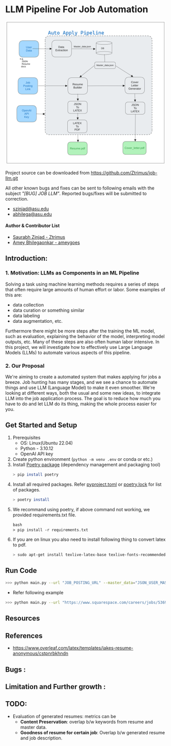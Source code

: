 # LLM Pipeline For Job Automation

![Automatic ML Integration Pipeline](./JobLLM_Auto_Apply_Pipeline.png)

Project source can be downloaded from https://github.com/Ztrimus/job-llm.git

All other known bugs and fixes can be sent to following emails with the subject *"[BUG] JOB LLM"*. Reported bugs/fixes will be submitted to correction.
- szinjad@asu.edu
- abhilega@asu.edu

#### Author & Contributor List
- [Saurabh Zinjad - Ztrimus](https://linkedin.com/in/saurabhzinjad)
- [Amey Bhilegaonkar - ameygoes](https://www.linkedin.com/in/amey-bhilegaonkar/)


## Introduction:

### 1. Motivation: LLMs as Components in an ML Pipeline

Solving a task using machine learning methods requires a series of steps that often require large amounts of human effort or labor. Some examples of this are: 
- data collection
- data curation or something similar
- data labeling
- data augmentation, etc. 

Furthermore there might be more steps after the training the ML model, such as evaluation, explaining the behavior of the model,
interpreting model outputs, etc. Many of these steps are also often human labor intensive. In this project, we will investigate how to effectively use Large Language Models (LLMs) to automate various aspects of this pipeline.

### 2. Our Proposal
We're aiming to create a automated system that makes applying for jobs a breeze. Job hunting has many stages, and we see a chance to automate things and use LLM (Language Model) to make it even smoother. We're looking at different ways, both the usual and some new ideas, to integrate LLM into the job application process. The goal is to reduce how much you have to do and let LLM do its thing, making the whole process easier for you.

## Get Started and Setup
1. Prerequisites
    - OS: Linux(Ubuntu 22.04)
    - Python - 3.10.12
    - OpenAI API key
2. Create python environment (`python -m venv .env` or conda or etc.)
3. Install [Poetry package](https://python-poetry.org/docs/basic-usage/) (dependency management and packaging tool)
    ```bash
    > pip install poetry
    ```
4. Install all required packages. Refer [pyproject.toml](./pyproject.toml) or [poetry.lock](./poetry.lock) for list of packages.
    ```bash
    > poetry install
    ```
5. We recommand using poetry, if above command not working, we provided requirements.txt file.
    ```
    bash
    > pip install -r requirements.txt
    ```
5. If you are on linux you also need to install following thing to convert latex to pdf.
    ```bash
    > sudo apt-get install texlive-latex-base texlive-fonts-recommended texlive-fonts-extra
    ```
## Run Code
```bash
>>> python main.py --url "JOB_POSTING_URL" --master_data="JSON_USER_MASTER_DATA"
```
- Refer following example
```bash
>>> python main.py --url "https://www.squarespace.com/careers/jobs/5369485?ref=Simplify" --master_data="master_data/saurabh_profile.json"
```
## Resources 

## References
- https://www.overleaf.com/latex/templates/jakes-resume-anonymous/cstpnrbkhndn

## Bugs :

## Limitation and Further growth : 
## TODO:
- Evaluation of generated resumes: metrics can be
    - **Content Preservation**: overlap b/w keywords from resume and master data.
    - **Goodness of resume for certain job**: Overlap b/w generated resume and job description.
